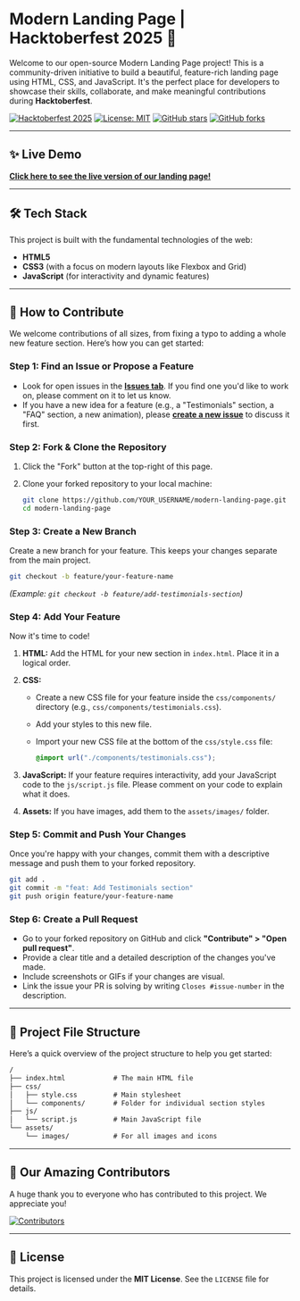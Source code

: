 # Modern Landing Page | Hacktoberfest 2025 🚀

Welcome to our open-source Modern Landing Page project! This is a community-driven initiative to build a beautiful, feature-rich landing page using HTML, CSS, and JavaScript. It's the perfect place for developers to showcase their skills, collaborate, and make meaningful contributions during **Hacktoberfest**.

[![Hacktoberfest 2025](https://img.shields.io/badge/Hacktoberfest-2025-orange.svg)](https://hacktoberfest.com/)
[![License: MIT](https://img.shields.io/badge/License-MIT-yellow.svg)](https://opensource.org/licenses/MIT)
[![GitHub stars](https://img.shields.io/github/stars/rakesh/modern-landing-page?style=social)](https://github.com/rakesh/modern-landing-page/stargazers)
[![GitHub forks](https://img.shields.io/github/forks/rakesh/modern-landing-page?style=social)](https://github.com/rakesh/modern-landing-page/network/members)

---

## ✨ Live Demo

**[Click here to see the live version of our landing page!](https://rakesh-dev-07.github.io/Hacktoberfest-2025/)**

---

## 🛠️ Tech Stack

This project is built with the fundamental technologies of the web:

* **HTML5**
* **CSS3** (with a focus on modern layouts like Flexbox and Grid)
* **JavaScript** (for interactivity and dynamic features)

---

## 🚀 How to Contribute

We welcome contributions of all sizes, from fixing a typo to adding a whole new feature section. Here’s how you can get started:

### **Step 1: Find an Issue or Propose a Feature**

* Look for open issues in the **[Issues tab](https://github.com/rakesh/modern-landing-page/issues)**. If you find one you'd like to work on, please comment on it to let us know.
* If you have a new idea for a feature (e.g., a "Testimonials" section, a "FAQ" section, a new animation), please **[create a new issue](https://github.com/rakesh/modern-landing-page/issues/new)** to discuss it first.

### **Step 2: Fork & Clone the Repository**

1. Click the "Fork" button at the top-right of this page.
2. Clone your forked repository to your local machine:

   ```bash
   git clone https://github.com/YOUR_USERNAME/modern-landing-page.git
   cd modern-landing-page
   ```

### **Step 3: Create a New Branch**

Create a new branch for your feature. This keeps your changes separate from the main project.

```bash
git checkout -b feature/your-feature-name
```

*(Example: `git checkout -b feature/add-testimonials-section`)*

### **Step 4: Add Your Feature**

Now it's time to code!

1. **HTML:** Add the HTML for your new section in `index.html`. Place it in a logical order.

2. **CSS:**

   * Create a new CSS file for your feature inside the `css/components/` directory (e.g., `css/components/testimonials.css`).
   * Add your styles to this new file.
   * Import your new CSS file at the bottom of the `css/style.css` file:

     ```css
     @import url("./components/testimonials.css");
     ```

3. **JavaScript:** If your feature requires interactivity, add your JavaScript code to the `js/script.js` file. Please comment on your code to explain what it does.

4. **Assets:** If you have images, add them to the `assets/images/` folder.

### **Step 5: Commit and Push Your Changes**

Once you're happy with your changes, commit them with a descriptive message and push them to your forked repository.

```bash
git add .
git commit -m "feat: Add Testimonials section"
git push origin feature/your-feature-name
```

### **Step 6: Create a Pull Request**

* Go to your forked repository on GitHub and click **"Contribute" > "Open pull request"**.
* Provide a clear title and a detailed description of the changes you've made.
* Include screenshots or GIFs if your changes are visual.
* Link the issue your PR is solving by writing `Closes #issue-number` in the description.

---

## 📂 Project File Structure

Here’s a quick overview of the project structure to help you get started:

```txt
/
├── index.html            # The main HTML file
├── css/
│   ├── style.css         # Main stylesheet
│   └── components/       # Folder for individual section styles
├── js/
│   └── script.js         # Main JavaScript file
└── assets/
    └── images/           # For all images and icons
```

---

## 🙏 Our Amazing Contributors

A huge thank you to everyone who has contributed to this project. We appreciate you!

[![Contributors](https://contrib.rocks/image?repo=rakesh/modern-landing-page)](https://github.com/rakesh/modern-landing-page/graphs/contributors)

---

## 📜 License

This project is licensed under the **MIT License**. See the `LICENSE` file for details.
